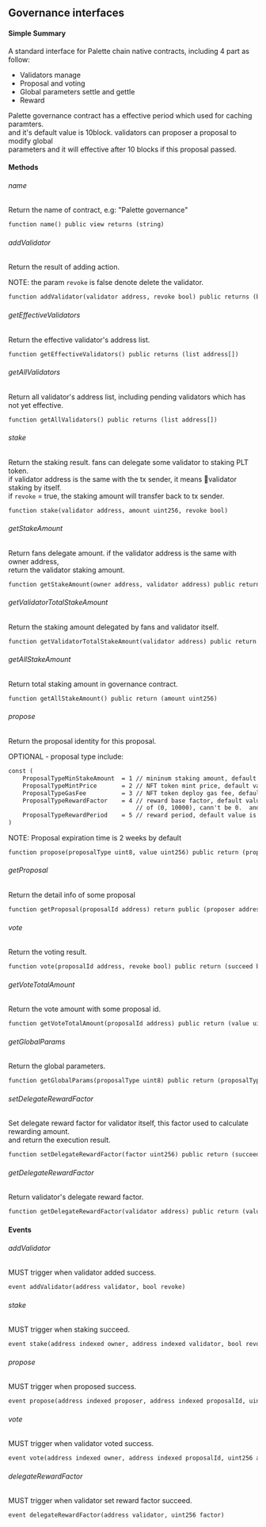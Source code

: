 ## Governance interfaces

#### Simple Summary
A standard interface for Palette chain native contracts, including 4 part as follow:

* Validators manage
* Proposal and voting
* Global parameters settle and gettle
* Reward

Palette governance contract has a effective period which used for caching paramters.<br>
and it's default value is 10block. validators can proposer a proposal to modify global<br>
parameters and it will effective after 10 blocks if this proposal passed.

#### Methods

###### name
Return the name of contract, e.g: "Palette governance"
```dtd
function name() public view returns (string)
```

###### addValidator
Return the result of adding action.

NOTE: the param `revoke` is false denote delete the validator.

```dtd
function addValidator(validator address, revoke bool) public returns (bool success)
```

###### getEffectiveValidators
Return the effective validator's address list.

```dtd
function getEffectiveValidators() public returns (list address[])
```

###### getAllValidators
Return all validator's address list, including pending validators which has not yet effective.

```dtd
function getAllValidators() public returns (list address[])
```

###### stake
Return the staking result. fans can delegate some validator to staking PLT token. <br>
if validator address is the same with the tx sender, it means validator staking by itself. <br>
if `revoke` = true, the staking amount will transfer back to tx sender. 

```dtd
function stake(validator address, amount uint256, revoke bool)
```

###### getStakeAmount
Return fans delegate amount. if the validator address is the same with owner address, <br>
return the validator staking amount. 

```dtd
function getStakeAmount(owner address, validator address) public return (amount uint256)
```

###### getValidatorTotalStakeAmount
Return the staking amount delegated by fans and validator itself.

```dtd
function getValidatorTotalStakeAmount(validator address) public return (amount uint256) 
```

###### getAllStakeAmount
Return total staking amount in governance contract.

```dtd
function getAllStakeAmount() public return (amount uint256)
```

###### propose
Return the proposal identity for this proposal.

OPTIONAL - proposal type include:
```dtd
const (
    ProposalTypeMinStakeAmount  = 1 // mininum staking amount, default value is 0
    ProposalTypeMintPrice       = 2 // NFT token mint price, default value is 0    
    ProposalTypeGasFee          = 3 // NFT token deploy gas fee, default value is 0
    ProposalTypeRewardFactor    = 4 // reward base factor, default value is 2000, this value in range <br>
                                    // of (0, 10000), cann't be 0.  and it will convert to float number which <br> // accurate to 2 decimals bits in contract, e.g: 34.02% -> big.NewInt(3402)
    ProposalTypeRewardPeriod    = 5 // reward period, default value is one month.
)
```

NOTE: Proposal expiration time is 2 weeks by default

```dtd
function propose(proposalType uint8, value uint256) public return (proposalId address)
```

###### getProposal
Return the detail info of some proposal

```dtd
function getProposal(proposalId address) return public (proposer address, proposalType uint8, value uint256, endBlock uint256)
```

###### vote
Return the voting result.

```dtd
function vote(proposalId address, revoke bool) public return (succeed bool)
```

###### getVoteTotalAmount
Return the vote amount with some proposal id.

```dtd
function getVoteTotalAmount(proposalId address) public return (value uint256)
```

###### getGlobalParams
Return the global parameters.

```dtd
function getGlobalParams(proposalType uint8) public return (proposalType uint8, value uint256)
```

###### setDelegateRewardFactor
Set delegate reward factor for validator itself, this factor used to calculate rewarding amount.<br>
and return the execution result.

```dtd
function setDelegateRewardFactor(factor uint256) public return (succeed bool).
```

###### getDelegateRewardFactor
Return validator's delegate reward factor.

```dtd
function getDelegateRewardFactor(validator address) public return (value uint256)
```

#### Events

###### addValidator
MUST trigger when validator added success.

```dtd
event addValidator(address validator, bool revoke)
```

###### stake
MUST trigger when staking succeed.

```dtd
event stake(address indexed owner, address indexed validator, bool revoke, value uint256)
```

###### propose
MUST trigger when proposed success.

```dtd
event propose(address indexed proposer, address indexed proposalId, uint8 proposalType, uint256 endBlock, value uint256)
```

###### vote
MUST trigger when validator voted success.

```dtd
event vote(address indexed owner, address indexed proposalId, uint256 amount, bool revoke)
```

###### delegateRewardFactor
MUST trigger when validator set reward factor succeed.

```dtd
event delegateRewardFactor(address validator, uint256 factor)
```